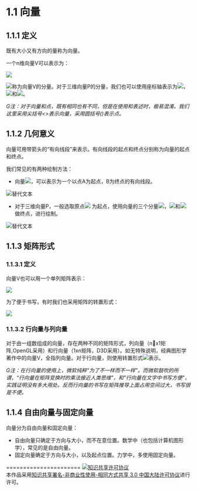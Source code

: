 # 1.1 向量

## 1.1.1 定义
既有大小又有方向的量称为向量。

一个n维向量V可以表示为：

<img src="http://latex.codecogs.com/gif.latex? V = \langle {V_1},{V_2}, \cdots ,{V_n}\rangle ">

<img src="http://latex.codecogs.com/gif.latex? {V_i} ">称为向量V的分量。对于三维向量P的分量，我们也可以使用座标轴表示为<img src="http://latex.codecogs.com/gif.latex? {P_x} ">，<img src="http://latex.codecogs.com/gif.latex? {P_y} ">和<img src="http://latex.codecogs.com/gif.latex? {P_z} ">。

*G注：对于向量和点，既有相同也有不同，但是在使用和表述时，极易混淆。我们这里采用尖括号<>表示向量，采用圆括号()表示点。*

## 1.1.2 几何意义
向量可用带箭头的“有向线段”来表示。有向线段的起点和终点分别称为向量的起点和终点。

我们常见的有两种绘制方法：

- 向量<img src="http://latex.codecogs.com/gif.latex? \overrightarrow {AB} ">，可以表示为一个以点A为起点，B为终点的有向线段。

![替代文本](pic/1-1-2.png "1-1-2.png")


- 对于三维向量P，一般选取原点<img src="http://latex.codecogs.com/gif.latex? {\left( {0,0,0} \right)} "> 为起点，使用向量的三个分量<img src="http://latex.codecogs.com/gif.latex? {P_x} ">，<img src="http://latex.codecogs.com/gif.latex? {P_y} ">和<img src="http://latex.codecogs.com/gif.latex? {P_z} ">做终点，进行绘制。

![替代文本](pic/1-1-1.png "1-1-1.png")

## 1.1.3 矩阵形式

### 1.1.3.1 定义
向量V也可以用一个单列矩阵表示：

<img src="http://latex.codecogs.com/gif.latex? $$V = \left[ {\begin{array}{*{20}{c}}
{{V_1}}\\
{{V_2}}\\
 \vdots \\
{{V_n}}
\end{array}} \right]$$ ">

为了便于书写，有时我们也采用矩阵的转置形式：

<img src="http://latex.codecogs.com/gif.latex? $${V^T} = {\left[ {\begin{array}{*{20}{c}}
{{V_1}}&{{V_2}}& \cdots &{{V_n}}
\end{array}} \right]^T}$$ ">


### 1.1.3.2 行向量与列向量
对于由一组数组成的向量，存在两种不同的矩阵形式，列向量（nx1矩阵,OpenGL采用）和行向量（1xn矩阵，D3D采用）。如无特殊说明，经典图形学著作中的向量V，全指列向量。对于行向量，则使用转置形式<img src="http://latex.codecogs.com/gif.latex? $${V^T}$$ ">表示。

*G注：在行向量的使用上，微软纯粹“为了不一样而不一样”。而微软鼓吹的所谓，“行向量在矩阵变换时的乘法接近人类思维"，和"行向量在文字中书写方便"，实践证明没有多大用处。反而行向量的书写在矩阵推导上面占用空间过大，书写很是不便。*

## 1.1.4 自由向量与固定向量
向量分为自由向量和固定向量：

- 自由向量只确定于方向与大小，而不在意位置。数学中（也包括计算机图形学），常见的是自由向量。
- 固定向量确定于方向与大小，以及起点位置。力学中，多使用固定向量。

======================
<a rel="license" href="http://creativecommons.org/licenses/by-nc-sa/3.0/cn/"><img alt="知识共享许可协议" style="border-width:0" src="https://i.creativecommons.org/l/by-nc-sa/3.0/cn/88x31.png" /></a><br />本作品采用<a rel="license" href="http://creativecommons.org/licenses/by-nc-sa/3.0/cn/">知识共享署名-非商业性使用-相同方式共享 3.0 中国大陆许可协议</a>进行许可。
